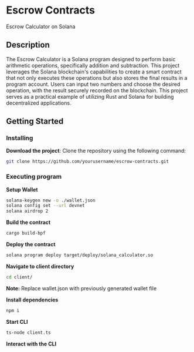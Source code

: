 # Escrow Contracts
Escrow Calculator on Solana

## Description
The Escrow Calculator is a Solana program designed to perform basic arithmetic operations, specifically addition and subtraction. This project leverages the Solana blockchain's capabilities to create a smart contract that not only executes these operations but also stores the final results in a program account. Users can input two numbers and choose the desired operation, with the result securely recorded on the blockchain. This project serves as a practical example of utilizing Rust and Solana for building decentralized applications.
## Getting Started

### Installing

 **Download the project**:
   Clone the repository using the following command:
   ```bash
   git clone https://github.com/yourusername/escrow-contracts.git
   ```
### Executing program
  **Setup Wallet**
  ```bash
  solana-keygen new -o ./wallet.json
  solana config set --url devnet
  solana airdrop 2
  ```
  **Build the contract**
  ```bash
  cargo build-bpf
  ```
  **Deploy the contract**
  ```bash
  solana program deploy target/deploy/solana_calculator.so
  ```
  **Navigate to client directory**
  ```bash
  cd client/
  ```
  **Note:** Replace wallet.json with previously generated wallet file

  **Install dependencies**
  ```bash
  npm i
  ```
  **Start CLI**
  ```bash
  ts-node client.ts
  ```
  **Interact with the CLI**
